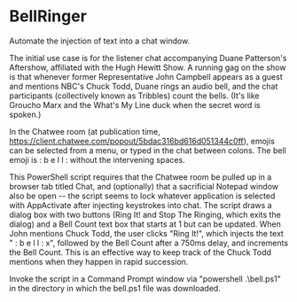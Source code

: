 # BellRinger

Automate the injection of text into a chat window.

The initial use case is for the listener chat accompanying Duane Patterson's Aftershow, affiliated with the Hugh Hewitt Show. A running gag on the show is that whenever former Representative John Campbell appears as a guest and mentions NBC's Chuck Todd, Duane rings an audio bell, and the chat participants (collectively known as Tribbles) count the bells. (It's like Groucho Marx and the What's My Line duck when the secret word is spoken.)

In the Chatwee room (at publication time, https://client.chatwee.com/popout/5bdac316bd616d051344c0ff), emojis can be selected from a menu, or typed in the chat between colons. The bell emoji is : b e l l :  without the intervening spaces. 

This PowerShell script requires that the Chatwee room be pulled up in a browser tab titled Chat, and (optionally) that a sacrificial Notepad window also be open -- the script seems to lock whatever application is selected with AppActivate after injecting keystrokes into chat. The script draws a dialog box with two buttons (Ring It! and Stop The Ringing, which exits the dialog) and a Bell Count text box that starts at 1 but can be updated. When John mentions Chuck Todd, the user clicks "Ring It!", which injects the text " : b e l l : x", followed by the Bell Count after a 750ms delay, and increments the Bell Count. This is an effective way to keep track of the Chuck Todd mentions when they happen in rapid succession.

Invoke the script in a Command Prompt window via "powershell .\bell.ps1" in the directory in which the bell.ps1 file was downloaded.
